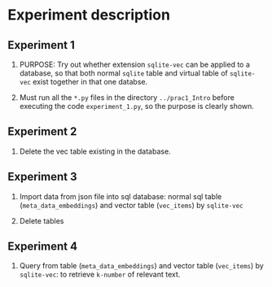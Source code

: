 # Experiment description

## Experiment 1

1. PURPOSE: Try out whether extension `sqlite-vec` can be applied to a database, so that both normal `sqlite` table and virtual table of `sqlite-vec` exist together in that one databse.

2. Must run all the `*.py` files in the directory `../prac1_Intro` before executing the code `experiment_1.py`, so the purpose is clearly shown. 

## Experiment 2

1. Delete the vec table existing in the database.

## Experiment 3

1. Import data from json file into sql database: normal sql table (`meta_data_embeddings`) and vector table (`vec_items`) by `sqlite-vec` 

2. Delete tables

## Experiment 4

1. Query from table (`meta_data_embeddings`) and vector table (`vec_items`) by `sqlite-vec`: to retrieve `k-number` of relevant text.